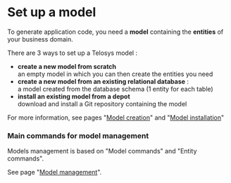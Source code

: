 # Set up a model

To generate application code, you need a **model** containing the **entities** of your business domain.

There are 3 ways to set up a Telosys model :&#x20;

* **create a new model from scratch** \
  an empty model in which you can then create the entities you need&#x20;
* **create a new model from an existing relational database** : \
  a model created from the database schema (1 entity for each table)
* **install an existing model from a depot** \
  download and install a Git repository containing the model&#x20;

For more information, see pages "[Model creation](../../models/model-creation.md)" and "[Model installation](../../models/model-installation.md)"



### Main commands for model management

Models management is based on "Model commands" and "Entity commands".

See page "[Model management](../../models/models-management.md)".



